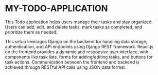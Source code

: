 # MY-TODO-APPLICATION
This Todo application helps users manage their tasks and stay organized. Users can add, edit, and delete tasks, mark tasks as completed, and prioritize them as needed.

This setup leverages Django on the backend for handling data storage, authentication, and API endpoints using Django REST framework. React.js on the frontend provides a dynamic and responsive user interface, with components like task lists, forms for adding/editing tasks, and buttons for task actions. Communication between the frontend and backend is achieved through RESTful API calls using JSON data format.

